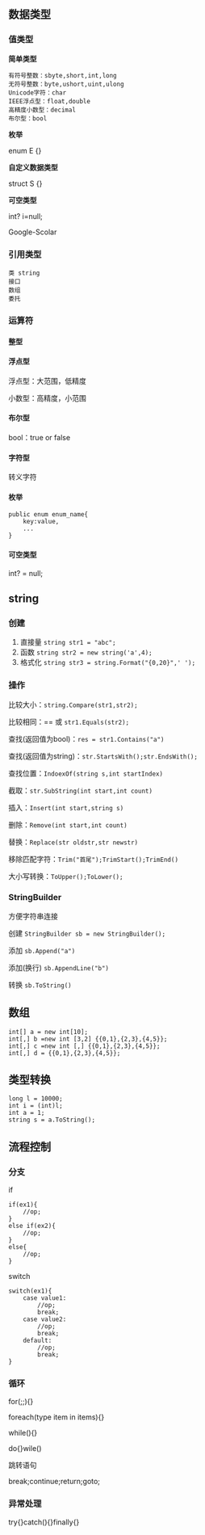 ## 数据类型
### 值类型
**简单类型**

    有符号整数：sbyte,short,int,long
    无符号整数：byte,ushort,uint,ulong
    Unicode字符：char
    IEEE浮点型：float,double
    高精度小数型：decimal
    布尔型：bool

**枚举**

enum E {}

**自定义数据类型**

struct S {}

**可空类型**

int? i=null;

Google-Scolar

### 引用类型
    类 string
    接口
    数组
    委托
### 运算符
#### 整型

#### 浮点型
浮点型：大范围，低精度

小数型：高精度，小范围
#### 布尔型
bool：true or false
#### 字符型
转义字符
#### 枚举
```
public enum enum_name{
    key:value,
    ...
}
```
#### 可空类型
int? = null;
## string
### 创建
1. 直接量 `string str1 = "abc";`
2. 函数 `string str2 = new string('a',4);`
3. 格式化 `string str3 = string.Format("{0,20}",' ');`
### 操作
比较大小：`string.Compare(str1,str2);`

比较相同：== 或 `str1.Equals(str2);`

查找(返回值为bool)：`res = str1.Contains("a")`

查找(返回值为string)：`str.StartsWith();str.EndsWith();`

查找位置：`IndoexOf(string s,int startIndex)`

截取：`str.SubString(int start,int count)`

插入：`Insert(int start,string s)`

删除：`Remove(int start,int count)`

替换：`Replace(str oldstr,str newstr)`

移除匹配字符：`Trim("首尾");TrimStart();TrimEnd()`

大小写转换：`ToUpper();ToLower();`
### StringBuilder
方便字符串连接

创建
`StringBuilder sb = new StringBuilder();`

添加
`sb.Append("a")`

添加(换行)
`sb.AppendLine("b")`

转换
`sb.ToString()`
## 数组
```
int[] a = new int[10];
int[,] b =new int [3,2] {{0,1},{2,3},{4,5}};
int[,] c =new int [,] {{0,1},{2,3},{4,5}};
int[,] d = {{0,1},{2,3},{4,5}};
```

## 类型转换
```
long l = 10000;
int i = (int)l;
int a = 1;
string s = a.ToString();

```
## 流程控制
### 分支
if

```
if(ex1){
    //op;
}
else if(ex2){
    //op;
}
else{
    //op;
}
```

switch
```
switch(ex1){
    case value1:
        //op;
        break;
    case value2:
        //op;
        break;
    default:
        //op;
        break;
}
```
### 循环
for(;;){}

foreach(type item in items){}

while(){}

do{}wile()

跳转语句

break;continue;return;goto;
### 异常处理
try{}catch(){}finally{}
